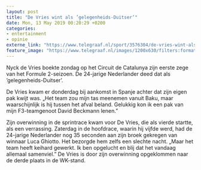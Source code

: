 ```yaml
---
layout: post
title: "De Vries wint als ’gelegenheids-Duitser’"
date: Mon, 13 May 2019 00:20:29 +0200
categories: 
- entertainment 
- opinie 
externe_link: "https://www.telegraaf.nl/sport/3576304/de-vries-wint-als-gelegenheids-duitser"
feature_image: "https://www.telegraaf.nl/images/1200x630/filters:format(jpeg):quality(80)/cdn-kiosk-api.telegraaf.nl/2648a2c6-7504-11e9-b74b-0218eaf05005.jpg"
---
```


<p class="intro">Nyck de Vries boekte zondag op het Circuit de Catalunya zijn eerste zege van het Formule 2-seizoen. De 24-jarige Nederlander deed dat als ’gelegenheids-Duitser’.</p> <p>De Vries kwam er donderdag bij aankomst in Spanje achter dat zijn eigen pak kwijt was. „Het team zou mijn tas meenemen vanuit Baku, maar waarschijnlijk is hij tussen het afval beland. Gelukkig kon ik een pak van mijn F3-teamgenoot David Beckmann lenen.”</p><p>Zijn overwinning in de sprintrace kwam voor De Vries, die als vierde startte, als een verrassing. Zaterdag in de hoofdrace, waarin hij vijfde werd, had de 24-jarige Nederlander nog 35 seconden aan zijn broek gekregen van winnaar Luca Ghiotto. Het bezorgde hem zelfs een slechte nacht. „Maar het team heeft keihard gewerkt. Ik ben opgelucht en blij dat het vandaag allemaal samenviel.” De Vries is door zijn overwinning opgeklommen naar de derde plaats in de WK-stand.</p>
